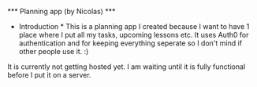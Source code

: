 *** Planning app (by Nicolas) ***


* Introduction *
This is a planning app I created because I want to have 1 place where I put all my tasks, upcoming lessons etc.
It uses Auth0 for authentication and for keeping everything seperate so I don't mind if other people use it. :)


It is currently not getting hosted yet. I am waiting until it is fully functional before I put it on a server. 







